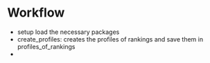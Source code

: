 # Workflow

- setup load the necessary packages
- create_profiles: creates the profiles of rankings and save them in profiles_of_rankings
- 